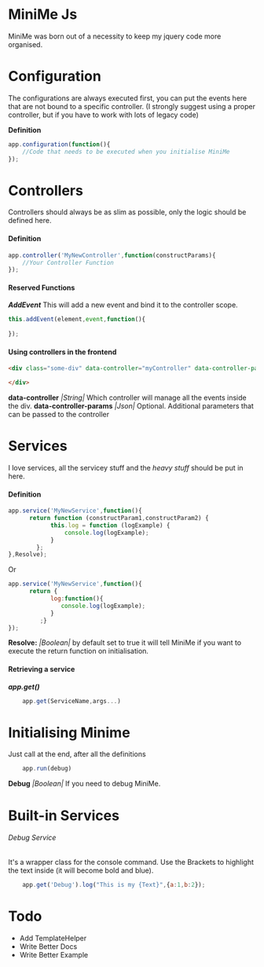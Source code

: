 # MiniMe Js

MiniMe was born out of a necessity to keep my jquery code more organised.


# Configuration
The configurations are always executed first, you can put the events here that are not bound to a specific controller.
(I strongly suggest using a proper controller, but if you have to work with lots of legacy code)

**Definition**
```javascript
app.configuration(function(){
    //Code that needs to be executed when you initialise MiniMe
});
```

# Controllers
Controllers should always be as slim as possible, only the logic should be defined here.

#### Definition
```javascript
app.controller('MyNewController',function(constructParams){
    //Your Controller Function
});
```

#### Reserved Functions

***AddEvent*** 
This will add a new event and bind it to the controller scope.

```javascript
this.addEvent(element,event,function(){
    
});
```

#### Using controllers in the frontend
```html
<div class="some-div" data-controller="myController" data-controller-params="{\"json\":true}">

</div>
```

**data-controller** *|String|* Which controller will manage all the events inside the div.
**data-controller-params** *|Json|*  Optional. Additional parameters that can be passed to the controller 



# Services
I love services, all the servicey stuff and the *heavy stuff* should be put in here.

#### Definition
```javascript
app.service('MyNewService',function(){
      return function (constructParam1,constructParam2) {
            this.log = function (logExample) {
                console.log(logExample);
            }
        };
},Resolve);

```
Or

```javascript
app.service('MyNewService',function(){
      return {
            log:function(){
               console.log(logExample);
            }
         ;}
});
```

**Resolve:** *|Boolean|* by default set to true it will tell MiniMe if you want to execute the return function on initialisation.

#### Retrieving a service
***app.get()***

```javascript
    app.get(ServiceName,args...)
```   

# Initialising Minime
Just call at the end, after all the definitions
```javascript
    app.run(debug)
```   

**Debug** *|Boolean|* If you need to debug MiniMe.


# Built-in Services

###### Debug Service
It's a wrapper class for the console command. Use the Brackets to highlight the text inside (it will become bold and blue).

```javascript
    app.get('Debug').log("This is my {Text}",{a:1,b:2});
```


# Todo
- Add TemplateHelper
- Write Better Docs
- Write Better Example